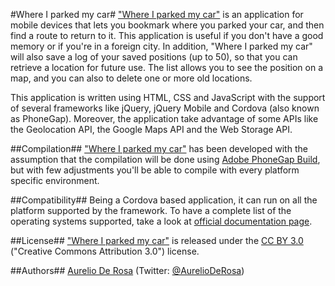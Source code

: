 #Where I parked my car#
["Where I parked my car"](https://bitbucket.org/AurelioDeRosa/where-i-parked-my-car) is an application for mobile devices that lets you bookmark where you parked your car, and then find a route to return to it. This application is useful if you don't have a good memory or if you're in a foreign city. In addition, "Where I parked my car" will also save a log of your saved positions (up to 50), so that you can retrieve a location for future use. The list allows you to see the position on a map, and you can also to delete one or more old locations.

This application is written using HTML, CSS and JavaScript with the support of several frameworks like jQuery, jQuery Mobile and Cordova (also known as PhoneGap). Moreover, the application take advantage of some APIs like the Geolocation API, the Google Maps API and the Web Storage API.

##Compilation##
["Where I parked my car"](https://bitbucket.org/AurelioDeRosa/where-i-parked-my-car) has been developed with the assumption that the compilation will be done using [Adobe PhoneGap Build](http://build.phonegap.com/), but with few adjustments you'll be able to compile with every platform specific environment.

##Compatibility##
Being a Cordova based application, it can run on all the platform supported by the framework. To have a complete list of the operating systems supported, take a look at [official documentation page](http://phonegap.com/about/feature).

##License##
["Where I parked my car"](https://bitbucket.org/AurelioDeRosa/where-i-parked-my-car) is released under the [CC BY 3.0](http://creativecommons.org/licenses/by/3.0/) ("Creative Commons Attribution 3.0") license.

##Authors##
[Aurelio De Rosa](http://www.audero.it) (Twitter: [@AurelioDeRosa](https://twitter.com/AurelioDeRosa))